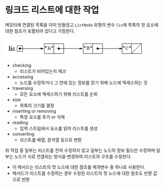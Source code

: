 # 링크드 리스트에 대한 작업

메모리에 연결된 목록을 이미 만들었고 `ListNode` 유형의 변수 `lis`에 목록의 첫 요소에 대한 참조가 포함되어 있다고 가정한다.

![lis](./images/변수%20lis.png)


- checking
  - 리스트가 비어있는지 체크
- accessing
  - 노드를 수정하거나 그 안에 있는 정보를 얻기 위해 노드에 엑세스하는 것
- traversing
  - 모든 요소에 엑세스하기 위해 리스트를 순회
- size
  - 목록의 크기를 결정
- inserting or removing
  - 특정 요소를 추가 or 삭제
- reading
  - 입력 스트림에서 요소를 읽어 리스트를 생성
- converting
  - 리스트를 배열, 문자열 등으로 변환

위 작업 중 일부는 리스트를 전혀 수정하지 않고 일부는 노드의 정보 필드만 수정하며 일부는 노드가 서로 연결되는 방식을 변경하여 리스트의 구조를 수정한다. 
- 이 메서드는 리스트의 첫 노드에 대한 참조를 매개변수 중 하나로 사용한다.
- 메서드가 리스트를 수정하는 경우 수정된 리스트의 첫 노드에 대한 참조도 반환 값으로 반환
